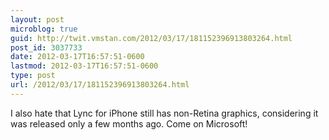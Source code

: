 ```yaml
---
layout: post
microblog: true
guid: http://twit.vmstan.com/2012/03/17/181152396913803264.html
post_id: 3037733
date: 2012-03-17T16:57:51-0600
lastmod: 2012-03-17T16:57:51-0600
type: post
url: /2012/03/17/181152396913803264.html
---
```

I also hate that Lync for iPhone still has non-Retina graphics, considering it was released only a few months ago. Come on Microsoft!
